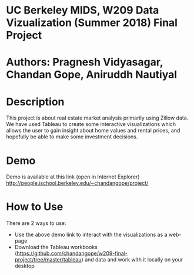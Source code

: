 # UC Berkeley MIDS, W209 Data Vizualization (Summer 2018) Final Project

# Authors: Pragnesh Vidyasagar, Chandan Gope, Aniruddh Nautiyal 

# Description
This project is about real estate market analysis primarily using Zillow data. We have used Tableau to create some interactive visualizations which allows the user to gain insight about home values and rental prices, and hopefully be able to make some investment decisions.

# Demo
Demo is available at this link (open in Internet Explorer)
http://people.ischool.berkeley.edu/~chandangope/project/

# How to Use
There are 2 ways to use:
* Use the above demo link to interact with the visualizations as a web-page
* Download the Tableau workbooks (https://github.com/chandangope/w209-final-project/tree/master/tableau) and data and work with it locally on your desktop
